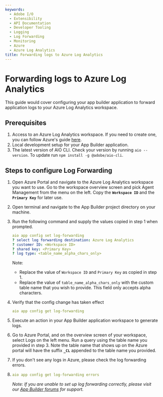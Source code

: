 ```yaml
---
keywords:
  - Adobe I/O
  - Extensibility
  - API Documentation
  - Developer Tooling
  - Logging
  - Log Forwarding
  - Monitoring
  - Azure
  - Azure Log Analytics
title: Forwarding logs to Azure Log Analytics
---
```


# Forwarding logs to Azure Log Analytics

This guide would cover configuring your app builder application to forward application logs to your Azure Log Analytics workspace.

## Prerequisites

1. Access to an Azure Log Analytics workspace. If you need to create one, you can follow Azure's guide [here](https://docs.microsoft.com/en-us/azure/azure-monitor/logs/quick-create-workspace).
2. Local development setup for your App Builder application.
3. The latest version of AIO CLI. Check your version by running `aio --version`. To update run `npm install -g @adobe/aio-cli`.


## Steps to configure Log Forwarding

1. Open Azure Portal and navigate to the Azure Log Analytics workspace you want to use. Go to the workspace overview screen and pick Agent Management from the menu on the left. Copy the **`Workspace ID`** and the **`Primary Key`** for later use.

2. Open terminal and navigate to the App Builder project directory on your machine.

3. Run the following command and supply the values copied in step 1 when prompted.

    ```yaml
    aio app config set log-forwarding
    ? select log forwarding destination: Azure Log Analytics
    ? customer ID: <Workspace ID>
    ? shared key: <Primary Key>
    ? log type: <table_name_alpha_chars_only>
    ```

    Note:
    + Replace the value of `Workspace ID` and `Primary Key` as copied in step 1.
    + Replace the value of `table_name_alpha_chars_only` with the custom table name that you wish to provide. This field only accepts alpha characters.

4. Verify that the config change has taken effect 

    ```yaml
    aio app config get log-forwarding
    ```

5. Execute an action in your App Builder application workspace to generate logs.

6. Go to Azure Portal, and on the overview screen of your workspace, select Logs on the left menu. Run a query using the table name you provided in step 3. Note the table name that shows up on the Azure portal will have the suffix **`_CL`** appended to the table name you provided.

7. If you don't see any logs in Azure, please check the log forwarding errors.
8. 
    ```yaml
    aio app config get log-forwarding errors
    ```

    _Note: If you are unable to set up log forwarding correctly, please visit our [App Builder forums](https://experienceleaguecommunities.adobe.com/t5/app-builder/ct-p/app-builder) for support._
